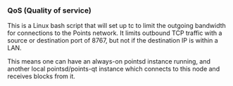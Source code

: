 ### QoS (Quality of service) ###

This is a Linux bash script that will set up tc to limit the outgoing bandwidth for connections to the Points network. It limits outbound TCP traffic with a source or destination port of 8767, but not if the destination IP is within a LAN.

This means one can have an always-on pointsd instance running, and another local pointsd/points-qt instance which connects to this node and receives blocks from it.
